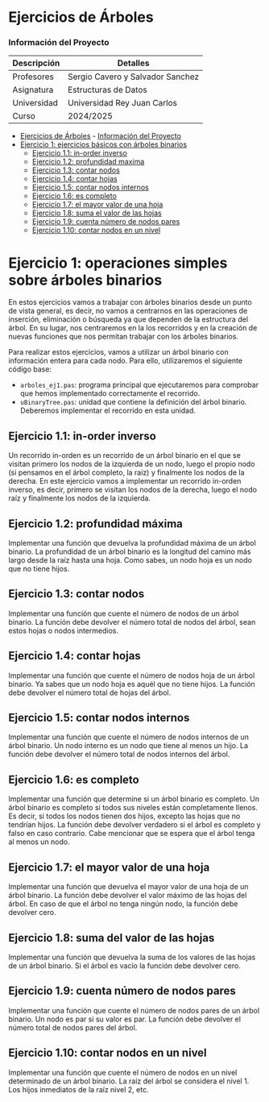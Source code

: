 
# Ejercicios de Árboles

### Información del Proyecto

| Descripción   | Detalles                           |
|---------------|------------------------------------|
| Profesores    | Sergio Cavero y Salvador Sanchez   |
| Asignatura    | Estructuras de Datos               |
| Universidad   | Universidad Rey Juan Carlos        |
| Curso         | 2024/2025                          |


<!-- TOC -->

- [Ejercicios de Árboles](#ejercicios-de-%C3%A1rboles)
        - [Información del Proyecto](#informaci%C3%B3n-del-proyecto)
- [Ejercicio 1: ejercicios básicos con árboles binarios](#ejercicio-1-ejercicios-b%C3%A1sicos-con-%C3%A1rboles-binarios)
    - [Ejercicio 1.1: in-order inverso](#ejercicio-11-in-order-inverso)
    - [Ejercicio 1.2: profundidad maxima](#ejercicio-12-profundidad-máxima)
    - [Ejercicio 1.3: contar nodos](#ejercicio-13-contar-nodos)
    - [Ejercicio 1.4: contar hojas](#ejercicio-14-contar-hojas)
    - [Ejercicio 1.5: contar nodos internos](#ejercicio-15-contar-nodos-internos)
    - [Ejercicio 1.6: es completo](#ejercicio-16-es-completo)
    - [Ejercicio 1.7: el mayor valor de una  hoja](#ejercicio-17-el-mayor-valor-de-una--hoja)
    - [Ejercicio 1.8: suma el valor de las hojas](#ejercicio-18-suma-el-valor-de-las-hojas)
    - [Ejercicio 1.9: cuenta número de nodos pares](#ejercicio-19-cuenta-n%C3%BAmero-de-nodos-pares)
    - [Ejercicio 1.10: contar nodos en un nivel](#ejercicio-110-contar-nodos-en-un-nivel)

<!-- /TOC -->


# Ejercicio 1: operaciones simples sobre árboles binarios

En estos ejercicios vamos a trabajar con árboles binarios desde un punto de vista general, es decir, no vamos a centrarnos en las operaciones de inserción, eliminación o búsqueda ya que dependen de la estructura del árbol. En su lugar, nos centraremos en la los recorridos y en la creación de nuevas funciones que nos permitan trabajar con los árboles binarios.

Para realizar estos ejercicios, vamos a utilizar un árbol binario con información entera para cada nodo. Para ello, utilizaremos el siguiente código base:
- `arboles_ej1.pas`: programa principal que ejecutaremos para comprobar que hemos implementado correctamente el recorrido.
-  `uBinaryTree.pas`: unidad que contiene la definición del árbol binario. Deberemos implementar el recorrido en esta unidad.

## Ejercicio 1.1: in-order inverso

Un recorrido in-orden es un recorrido de un árbol binario en el que se visitan primero los nodos de la izquierda de un nodo, luego el propio nodo (si pensamos en el árbol completo, la raíz) y finalmente los nodos de la derecha. En este ejercicio vamos a implementar un recorrido in-orden inverso, es decir, primero se visitan los nodos de la derecha, luego el nodo raíz y finalmente los nodos de la izquierda.

## Ejercicio 1.2: profundidad máxima
Implementar una función que devuelva la profundidad máxima de un árbol binario. La profundidad de un árbol binario es la longitud del camino más largo desde la raíz hasta una hoja. Como sabes, un nodo hoja es un nodo que no tiene hijos.

## Ejercicio 1.3: contar nodos
Implementar una función que cuente el número de nodos de un árbol binario. La función debe devolver el número total de nodos del árbol, sean estos hojas o nodos intermedios.

## Ejercicio 1.4: contar hojas
Implementar una función que cuente el número de nodos hoja de un árbol binario. Ya sabes que un nodo hoja es aquél que no tiene hijos. La función debe devolver el número total de hojas del árbol.

## Ejercicio 1.5: contar nodos internos
Implementar una función que cuente el número de nodos internos de un árbol binario. Un nodo interno es un nodo que tiene al menos un hijo. La función debe devolver el número total de nodos internos del árbol.

## Ejercicio 1.6: es completo
Implementar una función que determine si un árbol binario es completo. Un árbol binario es completo si todos sus niveles están completamente llenos. Es decir, si todos los nodos tienen dos hijos, excepto las hojas que no tendrían hijos. La función debe devolver verdadero si el árbol es completo y falso en caso contrario. Cabe mencionar que se espera que el árbol tenga al menos un nodo.

## Ejercicio 1.7: el mayor valor de una hoja
Implementar una función que devuelva el mayor valor de una hoja de un árbol binario. La función debe devolver el valor máximo de las hojas del árbol. En caso de que el árbol no tenga ningún nodo, la función debe devolver cero.

## Ejercicio 1.8: suma del valor de las hojas
Implementar una función que devuelva la suma de los valores de las hojas de un árbol binario. Si el árbol es vacío la función debe devolver cero.

## Ejercicio 1.9: cuenta número de nodos pares
Implementar una función que cuente el número de nodos pares de un árbol binario. Un nodo es par si su valor es par. La función debe devolver el número total de nodos pares del árbol.

## Ejercicio 1.10: contar nodos en un nivel
Implementar una función que cuente el número de nodos en un nivel determinado de un árbol binario. La raíz del árbol se considera el nivel 1. Los hijos inmediatos de la raíz nivel 2, etc.
